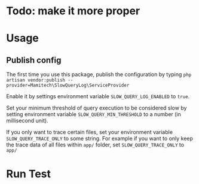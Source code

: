# Todo: make it more proper

# Usage
## Publish config
The first time you use this package, publish the configuration by typing `php artisan vendor:publish --provider=Mamitech\SlowQueryLog\ServiceProvider`

Enable it by settings environment variable `SLOW_QUERY_LOG_ENABLED` to `true`.

Set your minimum threshold of query execution to be considered slow by setting environment variable `SLOW_QUERY_MIN_THRESHOLD` to a number (in millisecond unit).

If you only want to trace certain files, set your environment variable `SLOW_QUERY_TRACE_ONLY` to some string.
For example if you want to only keep the trace data of all files within `app/` folder, set `SLOW_QUERY_TRACE_ONLY`
to `app/`

# Run Test